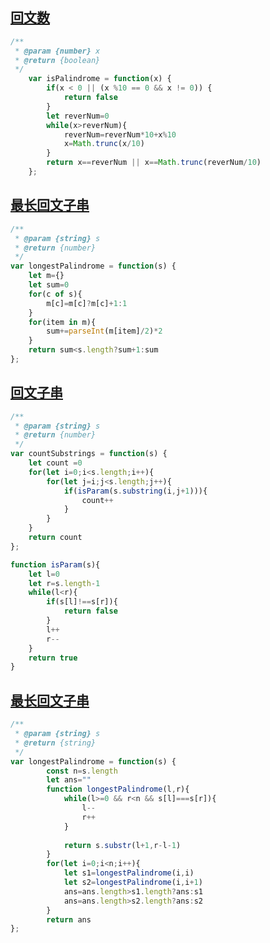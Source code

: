 ## [回文数](https://leetcode-cn.com/problems/palindrome-number/)

```javascript
/**
 * @param {number} x
 * @return {boolean}
 */
    var isPalindrome = function(x) {
        if(x < 0 || (x %10 == 0 && x != 0)) {
            return false
        }
        let reverNum=0
        while(x>reverNum){
            reverNum=reverNum*10+x%10
            x=Math.trunc(x/10)
        }
        return x==reverNum || x==Math.trunc(reverNum/10)
    };
```

## [最长回文子串](https://leetcode-cn.com/problems/longest-palindrome/)

```javascript
/**
 * @param {string} s
 * @return {number}
 */
var longestPalindrome = function(s) {
    let m={}
    let sum=0
    for(c of s){
        m[c]=m[c]?m[c]+1:1
    }
    for(item in m){
        sum+=parseInt(m[item]/2)*2
    }
    return sum<s.length?sum+1:sum
};
```

## [回文子串](https://leetcode-cn.com/problems/palindromic-substrings/)

```javascript
/**
 * @param {string} s
 * @return {number}
 */
var countSubstrings = function(s) {
    let count =0
    for(let i=0;i<s.length;i++){
        for(let j=i;j<s.length;j++){
            if(isParam(s.substring(i,j+1))){
                count++
            }
        }
    }
    return count
};

function isParam(s){
    let l=0
    let r=s.length-1
    while(l<r){
        if(s[l]!==s[r]){
            return false
        }
        l++
        r--
    }
    return true
}
```

## [最长回文子串](https://leetcode-cn.com/problems/longest-palindromic-substring/)

```javascript
/**
 * @param {string} s
 * @return {string}
 */
var longestPalindrome = function(s) {
        const n=s.length
        let ans=""
        function longestPalindrome(l,r){
            while(l>=0 && r<n && s[l]===s[r]){
                l--
                r++
            }
        
            return s.substr(l+1,r-l-1)
        }
        for(let i=0;i<n;i++){
            let s1=longestPalindrome(i,i)
            let s2=longestPalindrome(i,i+1)
            ans=ans.length>s1.length?ans:s1
            ans=ans.length>s2.length?ans:s2
        }
        return ans
};
```

